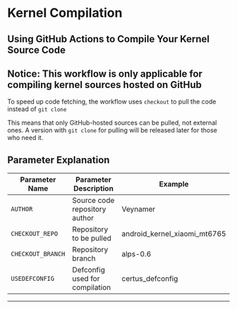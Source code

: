 # Kernel Compilation
## Using GitHub Actions to Compile Your Kernel Source Code

## Notice: This workflow is only applicable for compiling kernel sources hosted on GitHub

To speed up code fetching, the workflow uses `checkout` to pull the code instead of `git clone`

This means that only GitHub-hosted sources can be pulled, not external ones. A version with `git clone` for pulling will be released later for those who need it.

## Parameter Explanation

| Parameter Name | Parameter Description | Example |
| ------------ | -------------------- | ------------ |
| `AUTHOR` | Source code repository author | Veynamer |
| `CHECKOUT_REPO` | Repository to be pulled | android_kernel_xiaomi_mt6765 |
| `CHECKOUT_BRANCH` | Repository branch | alps-0.6 |
| `USEDEFCONFIG` | Defconfig used for compilation | certus_defconfig |
----------------------------------------------------------------------
